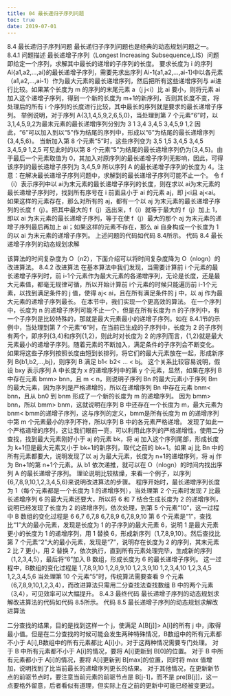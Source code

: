```yaml
---
title: 04 最长递归子序列问题
toc: true
date: 2019-07-01
---
```

8.4 最长递归子序列问题
最长递归子序列问题也是经典的动态规划问题之一。
8.4.1 问题描述
最长递增子序列（Longest Increasing Subsequence,LIS）问题即给定一个序列，求解其中最长的递增的子序列的长度。
要求长度为 i 的序列 Ai{a1,a2,…,ai}的最长递增子序列，需要先求出序列 Ai-1{a1,a2,…,ai-1}中以各元素（a1,a2,…,ai-1）作为最大元素的最长递增序列，然后把所有这些递增序列与 ai进行比较。如果某个长度为 m 的序列的末尾元素 a（j j<i）比 ai 要小，则将元素 ai 加入这个递增子序列，得到一个新的长度为 m+1的新序列，否则其长度不变，将处理后的所有 i 个序列的长度进行比较，其中最长的序列就是要求的最长递增子序列。
举例说明，对于序列 A{3,1,4,5,9,2,6,5,0}，当处理到第 7 个元素“6”时，以 3,1,4,5,9,2为最末元素的最长递增序列分别为
3
1
3,4
3,4,5
3,4,5,9
1,2
因此，“6”可以加入到以“5”作为结尾的序列中，形成以“6”为结尾的最长递增序列{3,4,5,6}。
当新加入第 8 个元素“5”时，这些序列变为
3,5
1,5
3,4,5
3,4,5
3,4,5,9
1,2,5
可见此时的以第 8 个元素“5”为结尾的最长递增序列仍为{3,4,5}。由于最后一个元素取值为 0，其加入对原序列的最长递增子序列无影响，因此，可得该序列的最长递增子序列为
3,4,5,9
所以序列 A 的最长递增子序列的长度为 4。注意：在解决最长递增子序列问题中，求解到的最长递增子序列可能不止一个。
令 f（i）表示序列中以 ai为末元素的最长递增子序列的长度，则在求以 ai为末元素的最长递增子序列时，找到所有序号在 i 前面且小于 ai 的元素 aj，即 j<i且 aj<ai。
如果这样的元素存在，那么对所有的 aj，都有一个以 aj 为末元素的最长递增子序列的长度 f（j）。把其中最大的 f（j）选出来，f（i）就等于最大的 f（j）加上 1，即以 ai 为末元素的最长递增子序列，等于在使 f（j）最大的那个 aj 为末元素的递增子序列最后再加上 ai；如果这样的元素不存在，那么 ai 自身构成一个长度为 1 的以 ai 为末元素的递增子序列。
上述问题的代码如代码 8.4所示。
代码 8.4 最长递增子序列的动态规划求解


该算法的时间复杂度为 O（n2），下面介绍可以将时间复杂度降为 O（nlogn）的改进算法。
8.4.2 改进算法
在基本算法中我们发现，当需要计算前 i 个元素的最长递增子序列时，前 i-1个元素作为最大元素的各递增序列，无论是长度，还是最大元素值，都毫无规律可循，所以开始计算前 i个元素的时候只能遍历前 i-1个元素，以找到满足条件的 j 值，使得 aj< ai，且在所有满足条件的 j 中，以 aj 作为最大元素的递增子序列最长。
在本节中，我们实现一个更高效的算法。
在一个序列中，长度为 n 的递增子序列可能不止一个，但是在所有长度为 n 的子序列中，有一个子序列是比较特殊的，那就是最大元素最小的递增子序列。如在 8.4.1节的示例中，当处理到第 7 个元素“6”时，在当前已生成的子序列中，长度为 2 的子序列有两个，即序列{3,4}和序列{1,2}，则此时对长度为 2 的序列而言，{1,2}就是最大元素最小的递增子序列。随着元素的不断加入，满足条件的子序列会不断变化。
如果将这些子序列按照长度由短到长排列，将它们的最大元素放在一起，形成新序列 B{b1,b2,…,bj}，则序列 B 满足 b1< b2< … < bj。
这个关系比较容易说明，假设 bxy 表示序列 A 中长度为 x 的递增序列中的第 y 个元素，显然，如果在序列 B 中存在元素 bmm> bnn，且 m < n，则说明子序列 Bn 的最大元素小于序列 Bm 的最大元素，因为序列是严格递增的，所以在递增序列 Bn 中存在元素 bnm< bnn，且从 bn0 到 bnm 形成了一个新的长度为 m 的递增序列。
因为 bmm> bnn，所以 bmm> bnm，这就说明在序列 B 中还存在一个长度为 m，最大元素为 bnm< bmm的递增子序列，这与序列的定义，bmm是所有长度为 m 的递增序列中第 m 个元素最小的序列不符，所以序列 B 中的各元素严格递增。
发现了如此一个严格递增的序列，这让我们眼前一亮，可以利用此序列的严格递增性，使用二分查找，找到最大元素刚好小于 aj 的元素 bk，将 aj 加入这个序列尾部，形成长度为 k+1但是最大元素又小于 bk+1的新序列，取代之前的 bk+1。如果 aj 比 Bn 中的所有元素都要大，说明发现了以 aj 为最大元素，长度为 n+1的递增序列，将 aj 作为 Bn+1的第 n+1个元素。从 b1 依次递推，就可以在 O（nlogn）的时间内找出序列 A 的最长递增子序列。
理论说明比较枯燥，来看一个例子，以序列{6,7,8,9,10,1,2,3,4,5,6}来说明改进算法的步骤。
程序开始时，最长递增序列长度为 1（每个元素都是一个长度为 1 的递增序列），当处理第 2 个元素时发现 7 比最长递增序列 6 的最大元素还要大，所以将 6 和 7 结合生成长度为 2 的递增序列，说明已经发现了长度为 2 的递增序列，依次处理，到第 5 个元素“10”，这一过程中 B 数组的变化过程是
6
6,7
6,7,8
6,7,8,9
6,7,8,9,10
第 6 个元素是“1”，查找比“1”大的最小元素，发现是长度为 1 的子序列的最大元素 6，说明 1 是最大元素更小的长度为 1 的递增序列，用 1 替换 6，形成新序列（1,7,8,9,10）。然后查找比第 7 个元素“2”大的最小元素，发现是“7”，说明存在长度为 2 的序列，其末元素 2 比 7 更小，用 2 替换 7，依次执行，直到所有元素处理完毕，生成新的序列（1,2,3,4,5），最后将“6”加入 B 数组，形成长度为 6 的最长递增子序列。
这一过程中，B数组的变化过程是
1,7,8,9,10
1,2,8,9,10
1,2,3,9,10
1,2,3,4,10
1,2,3,4,5
1,2,3,4,5,6
当处理第 10 个元素“5”时，传统算法需要查看 9 个元素（6,7,8,9,10,1,2,3,4），而改进算法只需用二分查找法查找数组 B 中的两个元素（3,4），可见效率可以大幅提升。
8.4.3 最终代码
最长递增子序列的动态规划求解改进算法的代码如代码 8.5所示。
代码 8.5 最长递增子序列的动态规划求解改进算法


二分查找的结果，目的是找到这样一个 j，使满足 A[B[j]]> A[i]的所有 j 中，j取得最小值。但是在二分查找的时候可能会发生两种特殊情况，B数组中的所有元素都不小于 A[i],B数组中的所有元素都比 A[i]小，对于这两种情况需要专门处理。
对于 B 中所有元素都不小于 A[i]的情况，要将 A[i]更新到 B[0]的位置。
对于 B 中所有元素都小于 A[i]的情况，要将 A[i]更新到 B[max]的位置，同时将 max 值增加，说明找到了比当前最长的递增序列更长的结果。
对于其他情况，在更新新节点的前驱节点时，要注意当前元素的前驱节点是 B[j-1]，而不是 pre[B[j]]，这一点要格外留意，后者看似有道理，但实际上在之前的更新中可能已经被变更过。
